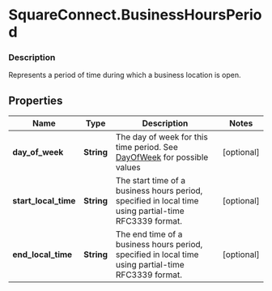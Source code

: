 # SquareConnect.BusinessHoursPeriod

### Description

 Represents a period of time during which a business location is open.

## Properties
Name | Type | Description | Notes
------------ | ------------- | ------------- | -------------
**day_of_week** | **String** | The day of week for this time period. See [DayOfWeek](#type-dayofweek) for possible values | [optional] 
**start_local_time** | **String** | The start time of a business hours period, specified in local time using partial-time RFC3339 format. | [optional] 
**end_local_time** | **String** | The end time of a business hours period, specified in local time using partial-time RFC3339 format. | [optional] 


